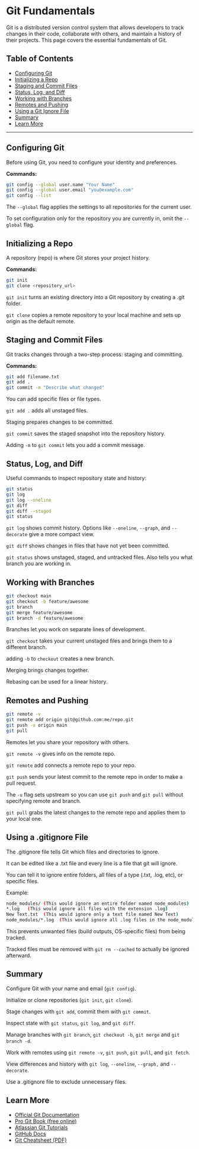 # Git Fundamentals

Git is a distributed version control system that allows developers to track changes in their code, collaborate with others, and maintain a history of their projects. This page covers the essential fundamentals of Git.

## Table of Contents
- [Configuring Git](#configuring-git)
- [Initializing a Repo](#initializing-a-repo)
- [Staging and Commit Files](#staging-and-commit-files)
- [Status, Log, and Diff](#status-log-and-diff)
- [Working with Branches](#working-with-branches)
- [Remotes and Pushing](#remotes-and-pushing)
- [Using a Git Ignore File](#using-a-git-ignore-file)
- [Summary](#summary)
- [Learn More](#learn-more)

---

## Configuring Git

Before using Git, you need to configure your identity and preferences.

**Commands:**
```bash
git config --global user.name "Your Name"
git config --global user.email "you@example.com"
git config --list
```
The `--global` flag applies the settings to all repositories for the current user.

To set configuration only for the repository you are currently in, omit the `--global` flag.

## Initializing a Repo 

A repository (repo) is where Git stores your project history.

**Commands:**

```bash
git init
git clone <repository_url>
```
`git init` turns an existing directory into a Git repository by creating a .git folder.

`git clone` copies a remote repository to your local machine and sets up origin as the default remote.

## Staging and Commit Files
Git tracks changes through a two-step process: staging and committing.

**Commands:**

```bash
git add filename.txt
git add .
git commit -m "Describe what changed"
```
You can add specific files or file types.

`git add .` adds all unstaged files.

Staging prepares changes to be committed.

`git commit` saves the staged snapshot into the repository history.

Adding `-m` to `git commit` lets you add a commit message.

## Status, Log, and Diff
Useful commands to inspect repository state and history:

```bash
git status
git log
git log --oneline
git diff
git diff --staged
git status 
```
`git log` shows commit history. Options like `--oneline`, `--graph`, and `--decorate` give a more compact view.

`git diff` shows changes in files that have not yet been committed.

`git status` shows unstaged, staged, and untracked files. Also tells you what branch you are working in.

## Working with Branches
```bash
git checkout main
git checkout -b feature/awesome
git branch
git merge feature/awesome
git branch -d feature/awesome
```
Branches let you work on separate lines of development.

`git checkout` takes your current unstaged files and brings them to a different branch.

adding `-b` to `checkout` creates a new branch.

Merging brings changes together.

Rebasing can be used for a linear history.

## Remotes and Pushing
```bash
git remote -v
git remote add origin git@github.com:me/repo.git
git push -u origin main
git pull
```
Remotes let you share your repository with others.

`git remote -v` gives info on the remote repo.

`git remote` add connects a remote repo to your repo.

`git push` sends your latest commit to the remote repo in order to make a pull request.

The `-u` flag sets upstream so you can use `git push` and `git pull` without specifying remote and branch.

`git pull` grabs the latest changes to the remote repo and applies them to your local one.

## Using a .gitignore File
The .gitignore file tells Git which files and directories to ignore. 

It can be edited like a .txt file and every line is a file that git will ignore.

You can tell it to ignore entire folders, all files of a type (.txt, .log, etc), or specific files.

Example:

```bash
node_modules/ (This would ignore an entire folder named node_modules)
*.log	(This would ignore all files with the extension .log)
New Text.txt  (This would ignore only a text file named New Text)
node_modules/*.log  (This would ignore all .log files in the node_modules folder)
```
This prevents unwanted files (build outputs, OS-specific files) from being tracked.

Tracked files must be removed with `git rm --cached` to actually be ignored afterward.

## Summary

Configure Git with your name and email (`git config`).

Initialize or clone repositories (`git init`, `git clone`).

Stage changes with `git add`, commit them with `git commit`.

Inspect state with `git status`, `git log`, and `git diff`.

Manage branches with `git branch`, `git checkout -b`, `git merge` and `git branch -d`.

Work with remotes using `git remote -v`, `git push`, `git pull`, and `git fetch`.

View differences and history with `git log`, `--oneline`, `--graph,` and `--decorate`.

Use a .gitignore file to exclude unnecessary files.

## Learn More
- [Official Git Documentation](https://git-scm.com/doc)  
- [Pro Git Book (free online)](https://git-scm.com/book/en/v2)  
- [Atlassian Git Tutorials](https://www.atlassian.com/git/tutorials)  
- [GitHub Docs](https://docs.github.com/en/get-started/using-git)  
- [Git Cheatsheet (PDF)](https://training.github.com/downloads/github-git-cheat-sheet.pdf)  